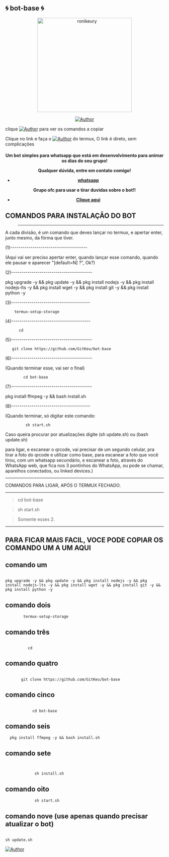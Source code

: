 ## 🌀 bot-base 🌀
<div align="center">
<img src="https://photos.app.goo.gl/jrY8C8Ywkk2ebf1Y7" alt="ronikeury" width="300" />



</div>
<p align="center">
  <a href="https://github.com/GitKeu/bot-base"><img title="Author" src="https://img.shields.io/github/forks/GitKeu/bot-base?color=black&label=ronikeury&logo=ronikeury&logoColor=ronikeury" /></a>
  
clique  <a href="https://github.com/GitKeu/bot-base#para-ficar-mais-facil-voce-pode-copiar-os-comando-um-a-um-aqui"><img title="Author" src="https://img.shields.io/badge/-AQUI!!!-blue" /></a> para ver os comandos a copiar

Clique no link e faça o <a href="https://dw.uptodown.com/dwn/1QZZS9-th_Zu6lVmhY-O5Ko39mdO_rPHncbcjEKLvWibGJORvta2fBTox2fy3B7qzku-2naCrGzyToaaUM9HyXx4NNF2WaCjhMZl_JSsoqztEn1hMsqTBtdlrn_97Gxw/Vvw1XqTQatkQhMWSLIoy3mQYA286Dc2QS467B9qc4JNmwjf0pG6dXx3iegskRPM9xut7Fc5oaAAsHW10Mg3bWlWI3C45jf0CqyzRjoN6nj5yy-56c-4EyK-ycFTmxIKH/Dh94MrKyLYcua_RfgcJzULU1MOPl2saxHFxlmpswTk_u_aPCOUDHLmr0U4wUINQ6/"><img title="Author" src="https://img.shields.io/badge/-DOWNLOAD-blue" /></a> do termux, 
    O link é direto, sem complicações
<h4 align="center">

Um bot simples para whatsapp que está em desenvolvimento para animar os dias do seu grupo!

Qualquer dúvida, entre em contato comigo!
- [whatsapp](https://wa.me/5519986110794)

Grupo ofc para usar e tirar duvidas sobre o bot!!
- [Clique aqui](https://chat.whatsapp.com/GRWgGE02S2822S7E3zb84P)

## COMANDOS PARA INSTALAÇÃO DO BOT


> -----------------------------------

A cada divisão, é um comando que deves lançar no termux, e apertar enter, junto mesmo, da fórma que tiver.

(1)--------------------------------------

(Aqui vai ser preciso apertar enter, quando lançar esse comando, quando ele pausar e aparecer "[default=N] ?", Ok?)

(2)----------------------------------------

pkg upgrade -y && pkg update -y && pkg install nodejs -y && pkg install nodejs-lts -y && pkg install wget -y && pkg install git -y && pkg install python -y

(3)---------------------------------------

        termux-setup-storage 

(4)---------------------------------------

          cd

(5)----------------------------------------

       git clone https://github.com/GitKeu/bot-base

(6)----------------------------------------

(Quando terminar esse, vai ser o final)

            cd bot-base

(7)----------------------------------------
    
  pkg install ffmpeg -y && bash install.sh

(8)---------------------------------------

(Quando terminar, só digitar este comando:


             sh start.sh 
Caso queira procurar por atualizações digite (sh update.sh) ou (bash update.sh)


para ligar, e escanear o qrcode, vai precisar de um segundo celular, pra tirar a foto do qrcode e utilizar como base, para escanear a foto que você tirou, com um whatsapp secundário, e escanear a foto, através do WhatsApp web, que fica nos 3 pontinhos do WhatsApp, ou pode se chamar, aparelhos conectados, ou linked devices.)

-------------------------------------------

COMANDOS PARA LIGAR, APÓS O TERMUX FECHADO. 

-------------------------------------------

>    cd bot-base

>    sh start.sh 

>    Somente esses 2.

-------------------------------------------

## PARA FICAR MAIS FACIL, VOCE PODE COPIAR OS COMANDO UM A UM AQUI 

## comando um
```

pkg upgrade -y && pkg update -y && pkg install nodejs -y && pkg install nodejs-lts -y && pkg install wget -y && pkg install git -y && pkg install python -y

```

## comando dois

```
        termux-setup-storage 

```
## comando três
```

          cd
```

## comando quatro

```

       git clone https://github.com/GitKeu/bot-base

```

## comando cinco

```

            cd bot-base

```

## comando seis
 
```
  pkg install ffmpeg -y && bash install.sh

```

## comando sete
```


             sh install.sh 
```
## comando oito

```
             sh start.sh
```

## comando nove (use apenas quando precisar atualizar o bot)

```

sh update.sh 

```

<a href="https://github.com/GitKeu/bot-base#-bot-base-"><img title="Author" src="https://img.shields.io/badge/-topo-yellow" /></a>


</p>
</h4>
